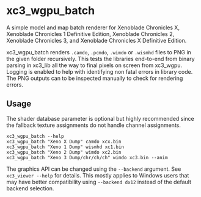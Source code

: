# xc3_wgpu_batch
A simple model and map batch renderer for Xenoblade Chronicles X, Xenoblade Chronicles 1 Definitive Edition, Xenoblade Chronicles 2, Xenoblade Chronicles 3, and Xenoblade Chronicles X Definitive Edition.

xc3_wgpu_batch renders `.camdo`, `.pcmdo`, `.wimdo` or `.wismhd` files to PNG in the given folder recursively.
This tests the libraries end-to-end from binary parsing in xc3_lib all the way to final pixels on screen from xc3_wgpu.
Logging is enabled to help with identifying non fatal errors in library code.
The PNG outputs can to be inspected manually to check for rendering errors.

## Usage
The shader database parameter is optional but highly recommended since the fallback texture assignments do not handle channel assignments.

`xc3_wgpu_batch --help`  
`xc3_wgpu_batch "Xeno X Dump" camdo xcx.bin`  
`xc3_wgpu_batch "Xeno 1 Dump" wismhd xc1.bin`  
`xc3_wgpu_batch "Xeno 2 Dump" wimdo xc2.bin`  
`xc3_wgpu_batch "Xeno 3 Dump/chr/ch/ch" wimdo xc3.bin --anim`  

The graphics API can be changed using the `--backend` argument. See `xc3_viewer --help` for details. This mostly applies to Windows users that may have better compatibility using `--backend dx12` instead of the default backend selection.
